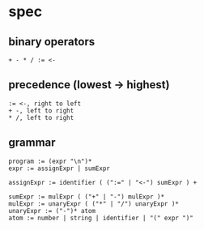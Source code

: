 # spec

## binary operators

`+ - * / := <-`

## precedence (lowest -> highest)

```
:= <-, right to left
+ -, left to right
* /, left to right
```

## grammar

```
program := (expr "\n")*
expr := assignExpr | sumExpr

assignExpr := identifier ( (":=" | "<-") sumExpr ) +

sumExpr := mulExpr ( ("+" | "-") mulExpr )*
mulExpr := unaryExpr ( ("*" | "/") unaryExpr )*
unaryExpr := ("-")* atom
atom := number | string | identifier | "(" expr ")"
```
